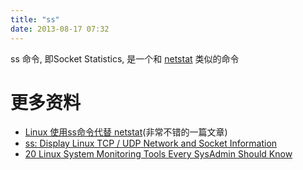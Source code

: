 ```yaml
---
title: "ss"
date: 2013-08-17 07:32
---
```



ss 命令, 即Socket Statistics, 是一个和 [netstat](netstat.html) 类似的命令

# 更多资料 #

* [Linux 使用ss命令代替 netstat](http://my.oschina.net/lionel45/blog/109779)(非常不错的一篇文章)
* [ss: Display Linux TCP / UDP Network and Socket Information](http://www.cyberciti.biz/tips/linux-investigate-sockets-network-connections.html)
* [20 Linux System Monitoring Tools Every SysAdmin Should Know](http://www.cyberciti.biz/tips/top-linux-monitoring-tools.html)
